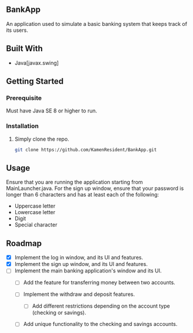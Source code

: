 ## BankApp

An application used to simulate a basic banking system that keeps track of its users.

## Built With

* Java[javax.swing]

## Getting Started

### Prerequisite

Must have Java SE 8 or higher to run.

### Installation

1. Simply clone the repo.

   ```sh
   git clone https://github.com/KamenResident/BankApp.git
   ```

## Usage

Ensure that you are running the application starting from MainLauncher.java.
For the sign up window, ensure that your password is longer than 6 characters and has at least each of the following:

* Uppercase letter
* Lowercase letter
* Digit
* Special character

## Roadmap

- [x] Implement the log in window, and its UI and features.
- [x] Implement the sign up window, and its UI and features.
- [ ] Implement the main banking application's window and its UI.
  - [ ] Add the feature for transferring money between two accounts.
  - [ ] Implement the withdraw and deposit features.
    - [ ] Add different restrictions depending on the account type (checking or savings).
  - [ ] Add unique functionality to the checking and savings accounts.

